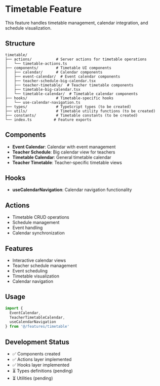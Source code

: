 # Timetable Feature

This feature handles timetable management, calendar integration, and schedule visualization.

## Structure

```
timetable/
├── actions/           # Server actions for timetable operations
│   └── timetable-actions.ts
├── components/        # Timetable UI components
│   ├── calendar/      # Calendar components
│   ├── event-calendar/  # Event calendar components
│   ├── teacher-schedule-big-calendar.tsx
│   ├── teacher-timetable/  # Teacher timetable components
│   ├── timetable-big-calendar.tsx
│   └── timetable-calendar/  # Timetable calendar components
├── hooks/             # Timetable-specific hooks
│   └── use-calendar-navigation.ts
├── types/             # TypeScript types (to be created)
├── utils/             # Timetable utility functions (to be created)
├── constants/         # Timetable constants (to be created)
└── index.ts          # Feature exports
```

## Components

- **Event Calendar**: Calendar with event management
- **Teacher Schedule**: Big calendar view for teachers
- **Timetable Calendar**: General timetable calendar
- **Teacher Timetable**: Teacher-specific timetable views

## Hooks

- **useCalendarNavigation**: Calendar navigation functionality

## Actions

- Timetable CRUD operations
- Schedule management
- Event handling
- Calendar synchronization

## Features

- Interactive calendar views
- Teacher schedule management
- Event scheduling
- Timetable visualization
- Calendar navigation

## Usage

```typescript
import { 
  EventCalendar,
  TeacherTimetableCalendar,
  useCalendarNavigation 
} from '@/features/timetable'
```

## Development Status

- ✅ Components created
- ✅ Actions layer implemented
- ✅ Hooks layer implemented
- ⏳ Types definitions (pending)
- ⏳ Utilities (pending)
